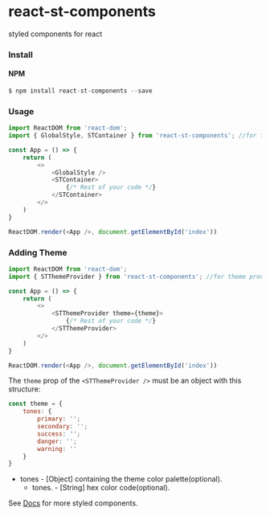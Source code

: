 # react-st-components
styled components for react

### Install
#### NPM
```js
$ npm install react-st-components --save
```

### Usage
```js
import ReactDOM from 'react-dom';
import { GlobalStyle, STContainer } from 'react-st-components'; //for the global style 

const App = () => {
    return (
        <>
            <GlobalStyle />
            <STContainer>
                {/* Rest of your code */}
            </STContainer>
        </>
    )
}

ReactDOM.render(<App />, document.getElementById('index'))
```

### Adding Theme
```js
import ReactDOM from 'react-dom';
import { STThemeProvider } from 'react-st-components'; //for theme provider

const App = () => {
    return (
        <>
            <STThemeProvider theme={theme}>
                {/* Rest of your code */}
            </STThemeProvider>
        </>
    )
}

ReactDOM.render(<App />, document.getElementById('index'))
```
The `theme` prop of the `<STThemeProvider />` must be an object with this structure:
```js
const theme = {
    tones: {
        primary: '';
        secondary: '';
        success: '';
        danger: '';
        warning: ''
    }
}
```
  - tones - [Object] containing the theme color palette(optional).
    - tones.<palette> - [String] hex color code(optional).

See [Docs](https://maddumajohnerick.github.io/react-st-components/docs/) for more styled components.